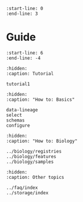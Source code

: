 ```{include} ../../README.md
:start-line: 0
:end-line: 3
```

# Guide

```{include} ../../README.md
:start-line: 6
:end-line: -4
```

```{toctree}
:hidden:
:caption: Tutorial

tutorial1
```

```{toctree}
:hidden:
:caption: "How to: Basics"

data-lineage
select
schemas
configure
```

```{toctree}
:hidden:
:caption: "How to: Biology"

../biology/registries
../biology/features
../biology/samples
```

```{toctree}
:hidden:
:caption: Other topics

../faq/index
../storage/index
```
